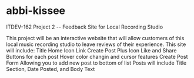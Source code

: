 # abbi-kissee

ITDEV-162 Project 2 -- Feedback Site for Local Recording Studio

This project will be an interactive website that will allow customers of
this local music recording studio to leave reviews of their experience.
This site will include:
Title
Home Icon Link
Create Post Plus Icon
Like and Share Buttons for each post
Hover color changin and cursor features
Create Post Form Allowing you to add new post to bottom of list
Posts will include Title Section, Date Posted, and Body Text
